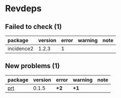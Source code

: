 # Revdeps

## Failed to check (1)

|package    |version |error |warning |note |
|:----------|:-------|:-----|:-------|:----|
|incidence2 |1.2.3   |1     |        |     |

## New problems (1)

|package |version |error  |warning |note |
|:-------|:-------|:------|:-------|:----|
|[prt](problems.md#prt)|0.1.5   |__+2__ |__+1__  |     |


